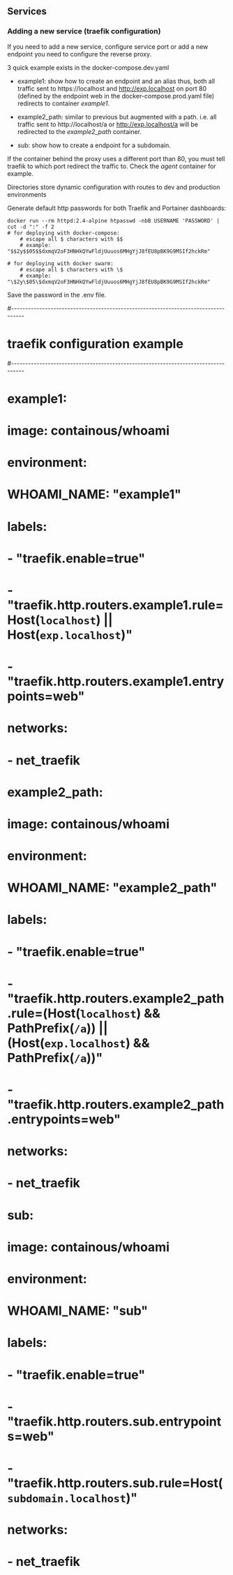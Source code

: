 
## Services


### Adding a new service (traefik configuration)
If you need to add a new service, configure service port or add a new endpoint you need to configure the 
reverse proxy.

3 quick example exists in the docker-compose.dev.yaml 
* example1: show how to create an endpoint and an alias thus, both all traffic sent to https://localhost and http://exp.localhost on port 80 (defined by the endpoint web in the docker-compose.prod.yaml file) redirects to container _example1_.

* example2_path: similar to previous but augmented with a path. i.e. all traffic sent to http://localhost/a or http://exp.localhost/a will be redirected to the _example2\_path_ container.

* sub: show how to create a endpoint for a subdomain.

If the container behind the proxy uses a different port than 80, you must tell traefik to which port redirect the traffic to. Check the _agent_ container for example. 





Directories store dynamic configuration with routes to dev and production environments


Generate default http passwords for both Traefik and Portainer dashboards:
```
docker run --rm httpd:2.4-alpine htpasswd -nbB USERNAME 'PASSWORD' | cut -d ":" -f 2
# for deploying with docker-compose:
    # escape all $ characters with $$
    # example: "$$2y$$05$$dxmqV2oF3HNHkQYwFldjUuuos6MHgYjJ8fEU8pBK9G9MSIf2hckRm" 

# for deploying with docker swarm:
    # escape all $ characters with \$
    # example: "\$2y\$05\$dxmqV2oF3HNHkQYwFldjUuuos6MHgYjJ8fEU8pBK9G9MSIf2hckRm" 
```
Save the password in the .env file.


#----------------------------------------------------------------------------------
# traefik configuration example 
#----------------------------------------------------------------------------------
  # example1:
  #   image: containous/whoami
  #   environment:
  #     WHOAMI_NAME: "example1"
  #   labels:
  #       - "traefik.enable=true"
  #       - "traefik.http.routers.example1.rule=Host(`localhost`) || Host(`exp.localhost`)"
  #       - "traefik.http.routers.example1.entrypoints=web"
  #   networks:
  #       - net_traefik

  # example2_path:
  #   image: containous/whoami
  #   environment:
  #     WHOAMI_NAME: "example2_path"
  #   labels:
  #       - "traefik.enable=true"
  #       - "traefik.http.routers.example2_path.rule=(Host(`localhost`) && PathPrefix(`/a`)) || (Host(`exp.localhost`) && PathPrefix(`/a`))"
  #       - "traefik.http.routers.example2_path.entrypoints=web"
  #   networks:
  #       - net_traefik

  # sub:
  #   image: containous/whoami
  #   environment:
  #     WHOAMI_NAME: "sub"
  #   labels:
  #       - "traefik.enable=true"
  #       - "traefik.http.routers.sub.entrypoints=web"
  #       - "traefik.http.routers.sub.rule=Host(`subdomain.localhost`)"
  #   networks:
  #       - net_traefik